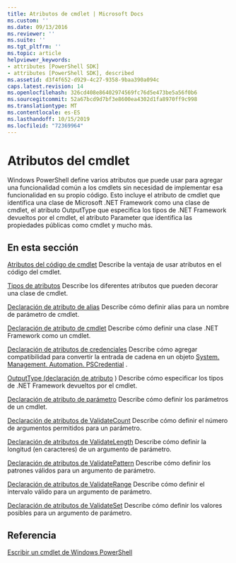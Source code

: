 ```yaml
---
title: Atributos de cmdlet | Microsoft Docs
ms.custom: ''
ms.date: 09/13/2016
ms.reviewer: ''
ms.suite: ''
ms.tgt_pltfrm: ''
ms.topic: article
helpviewer_keywords:
- attributes [PowerShell SDK]
- attributes [PowerShell SDK], described
ms.assetid: d3f4f652-d929-4c27-9358-9baa390a094c
caps.latest.revision: 14
ms.openlocfilehash: 326cd408e86402974569fc76d5e473be5a56f0b6
ms.sourcegitcommit: 52a67bcd9d7bf3e8600ea4302d1fa8970ff9c998
ms.translationtype: MT
ms.contentlocale: es-ES
ms.lasthandoff: 10/15/2019
ms.locfileid: "72369964"
---
```

# <a name="cmdlet-attributes"></a>Atributos del cmdlet

Windows PowerShell define varios atributos que puede usar para agregar una funcionalidad común a los cmdlets sin necesidad de implementar esa funcionalidad en su propio código. Esto incluye el atributo de cmdlet que identifica una clase de Microsoft .NET Framework como una clase de cmdlet, el atributo OutputType que especifica los tipos de .NET Framework devueltos por el cmdlet, el atributo Parameter que identifica las propiedades públicas como cmdlet y mucho más.

## <a name="in-this-section"></a>En esta sección

[Atributos del código de cmdlet](./attributes-in-cmdlet-code.md) Describe la ventaja de usar atributos en el código del cmdlet.

[Tipos de atributos](./attribute-types.md) Describe los diferentes atributos que pueden decorar una clase de cmdlet.

[Declaración de atributo de alias](./alias-attribute-declaration.md) Describe cómo definir alias para un nombre de parámetro de cmdlet.

[Declaración de atributo de cmdlet](./cmdlet-attribute-declaration.md) Describe cómo definir una clase .NET Framework como un cmdlet.

[Declaración de atributos de credenciales](./credential-attribute-declaration.md) Describe cómo agregar compatibilidad para convertir la entrada de cadena en un objeto [System. Management. Automation. PSCredential](/dotnet/api/System.Management.Automation.PSCredential) .

[OutputType (declaración de atributo](./outputtype-attribute-declaration.md) ) Describe cómo especificar los tipos de .NET Framework devueltos por el cmdlet.

[Declaración de atributo de parámetro](./parameter-attribute-declaration.md) Describe cómo definir los parámetros de un cmdlet.

[Declaración de atributos de ValidateCount](./validatecount-attribute-declaration.md) Describe cómo definir el número de argumentos permitidos para un parámetro.

[Declaración de atributos de ValidateLength](./validatelength-attribute-declaration.md) Describe cómo definir la longitud (en caracteres) de un argumento de parámetro.

[Declaración de atributos de ValidatePattern](./validatepattern-attribute-declaration.md) Describe cómo definir los patrones válidos para un argumento de parámetro.

[Declaración de atributos de ValidateRange](./validaterange-attribute-declaration.md) Describe cómo definir el intervalo válido para un argumento de parámetro.

[Declaración de atributos de ValidateSet](./validateset-attribute-declaration.md) Describe cómo definir los valores posibles para un argumento de parámetro.

## <a name="reference"></a>Referencia

[Escribir un cmdlet de Windows PowerShell](./writing-a-windows-powershell-cmdlet.md)
